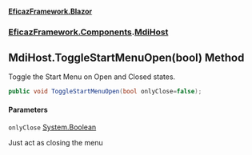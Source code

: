 #### [EficazFramework.Blazor](EficazFrameworkBlazor.md 'EficazFramework Blazor')
### [EficazFramework.Components](EficazFrameworkBlazor.md#EficazFramework.Components 'EficazFramework.Components').[MdiHost](EficazFramework.Components/MdiHost.md 'EficazFramework.Components.MdiHost')

## MdiHost.ToggleStartMenuOpen(bool) Method

Toggle the Start Menu on Open and Closed states.

```csharp
public void ToggleStartMenuOpen(bool onlyClose=false);
```
#### Parameters

<a name='EficazFramework.Components.MdiHost.ToggleStartMenuOpen(bool).onlyClose'></a>

`onlyClose` [System.Boolean](https://docs.microsoft.com/en-us/dotnet/api/System.Boolean 'System.Boolean')

Just act as closing the menu